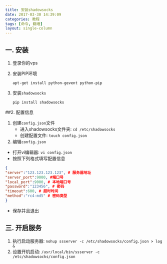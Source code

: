 ```yaml
---
title: 安装shadowsocks
date: 2017-03-30 14:39:09
categories: 教程
tags: [命令, 翻墙]
layout: single-column
---
```




## 一. 安装

1. 登录你的vps

2. 安装PIP环境

   ```shell
   apt-get install python-gevent python-pip
   ```

3. 安装`shadowsocks`

   ```Shell
   pip install shadowsocks
   ```

##2.  配置信息

1. 创建`config.json`文件
   * 进入shadowsocks文件夹: `cd /etc/shadowsocks`
   * 创建配置文件: `touch config.json`
2. 编辑`config.json`
* 打开vi编辑器: `vi config.json`
* 按照下列格式填写配置信息
 ```json
 {
 "server":"123.123.123.123", # 服务器地址
 "server_port":9000, #端口号
 "local_port":9000, # 本地端口号
 "password":"123456", # 密码
 "timeout":600, # 超时时间
 "method":"rc4-md5" # 密码类型
 }
 ```


* 保存并且退出

## 三. 开启服务

1. 执行启动服务器: `nohup ssserver -c /etc/shadowsocks/config.json > log &`
2. 设置开机启动: `/usr/local/bin/ssserver -c /etc/shadowsocks/config.json`
